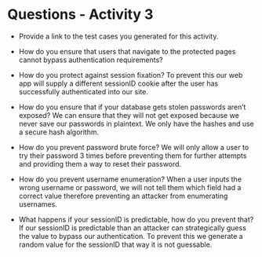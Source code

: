 # Questions - Activity 3

- Provide a link to the test cases you generated for this activity.
	
- How do you ensure that users that navigate to the protected pages cannot bypass authentication requirements?
	
- How do you protect against session fixation?
	To prevent this our web app will supply a different sessionID cookie after the user has successfully authenticated into our site.
- How do you ensure that if your database gets stolen passwords aren’t exposed?
	We can ensure that they will not get exposed because we never save our passwords in plaintext. We only have the hashes and use a secure hash algorithm.
- How do you prevent password brute force?
	We will only allow a user to try their password 3 times before preventing them for further attempts and providing them a way to reset their password.
- How do you prevent username enumeration?
	When a user inputs the wrong username or password, we will not tell them which field had a correct value therefore preventing an attacker from enumerating usernames.
- What happens if your sessionID is predictable, how do you prevent that?
	If our sessionID is predictable than an attacker can strategically guess the value to bypass our authentication. To prevent this we generate a random value for the sessionID that way it is not guessable.